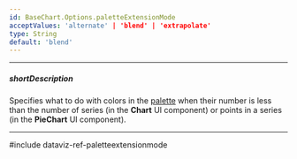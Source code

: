```yaml
---
id: BaseChart.Options.paletteExtensionMode
acceptValues: 'alternate' | 'blend' | 'extrapolate'
type: String
default: 'blend'
---
```

---
##### shortDescription
Specifies what to do with colors in the [palette](/api-reference/10%20UI%20Components/BaseChart/1%20Configuration/palette.md '{basewidgetpath}/Configuration/#palette') when their number is less than the number of series (in the **Chart** UI component) or points in a series (in the **PieChart** UI component).

---
#include dataviz-ref-paletteextensionmode